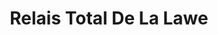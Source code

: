 ---
title: "Relais Total De La Lawe"
url: /bruay-la-buissiere/relais-total-de-la-lawe/
shop: Lebensmittel
---
